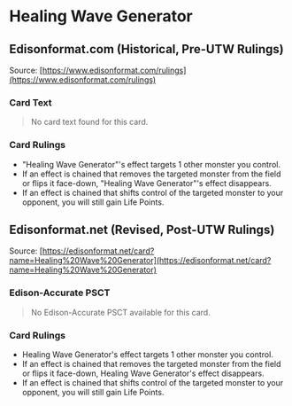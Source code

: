 # Healing Wave Generator

## Edisonformat.com (Historical, Pre-UTW Rulings)

Source: [https://www.edisonformat.com/rulings](https://www.edisonformat.com/rulings)

### Card Text

> No card text found for this card.

### Card Rulings

*   "Healing Wave Generator"'s effect targets 1 other monster you control.
*   If an effect is chained that removes the targeted monster from the field or flips it face-down, "Healing Wave Generator"'s effect disappears.
*   If an effect is chained that shifts control of the targeted monster to your opponent, you will still gain Life Points.

## Edisonformat.net (Revised, Post-UTW Rulings)

Source: [https://edisonformat.net/card?name=Healing%20Wave%20Generator](https://edisonformat.net/card?name=Healing%20Wave%20Generator)

### Edison-Accurate PSCT

> No Edison-Accurate PSCT available for this card.

### Card Rulings

*   Healing Wave Generator's effect targets 1 other monster you control.
*   If an effect is chained that removes the targeted monster from the field or flips it face-down, Healing Wave Generator's effect disappears.
*   If an effect is chained that shifts control of the targeted monster to your opponent, you will still gain Life Points.
            